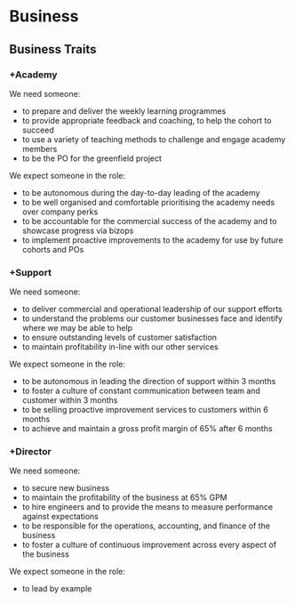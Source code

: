 # Business

## Business Traits

### +Academy

We need someone:

- to prepare and deliver the weekly learning programmes
- to provide appropriate feedback and coaching, to help the cohort to succeed  
- to use a variety of teaching methods to challenge and engage academy members
- to be the PO for the greenfield project

We expect someone in the role:

- to be autonomous during the day-to-day leading of the academy
- to be well organised and comfortable prioritising the academy needs over company perks  
- to be accountable for the commercial success of the academy and to showcase progress via bizops
- to implement proactive improvements to the academy for use by future cohorts and POs

### +Support

We need someone:

- to deliver commercial and operational leadership of our support efforts
- to understand the problems our customer businesses face and identify where we may be able to help
- to ensure outstanding levels of customer satisfaction
- to maintain profitability in-line with our other services

We expect someone in the role:

- to be autonomous in leading the direction of support within 3 months
- to foster a culture of constant communication between team and customer within 3 months
- to be selling proactive improvement services to customers within 6 months
- to achieve and maintain a gross profit margin of 65% after 6 months

### +Director

We need someone:

- to secure new business
- to maintain the profitability of the business at 65% GPM
- to hire engineers and to provide the means to measure performance against expectations
- to be responsible for the operations, accounting, and finance of the business
- to foster a culture of continuous improvement across every aspect of the business

We expect someone in the role:

- to lead by example

